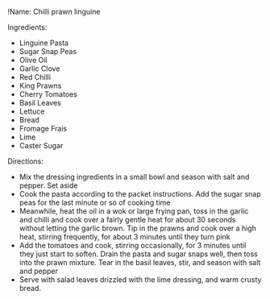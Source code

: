 !Name: Chilli prawn linguine

Ingredients:
- Linguine Pasta
- Sugar Snap Peas
- Olive Oil
- Garlic Clove
- Red Chilli
- King Prawns
- Cherry Tomatoes
- Basil Leaves
- Lettuce
- Bread
- Fromage Frais
- Lime
- Caster Sugar

Directions:
- Mix the dressing ingredients in a small bowl and season with salt and pepper. Set aside
- Cook the pasta according to the packet instructions. Add the sugar snap peas for the last minute or so of cooking time
- Meanwhile, heat the oil in a wok or large frying pan, toss in the garlic and chilli and cook over a fairly gentle heat for about 30 seconds without letting the garlic brown. Tip in the prawns and cook over a high heat, stirring frequently, for about 3 minutes until they turn pink
- Add the tomatoes and cook, stirring occasionally, for 3 minutes until they just start to soften. Drain the pasta and sugar snaps well, then toss into the prawn mixture. Tear in the basil leaves, stir, and season with salt and pepper
- Serve with salad leaves drizzled with the lime dressing, and warm crusty bread.
